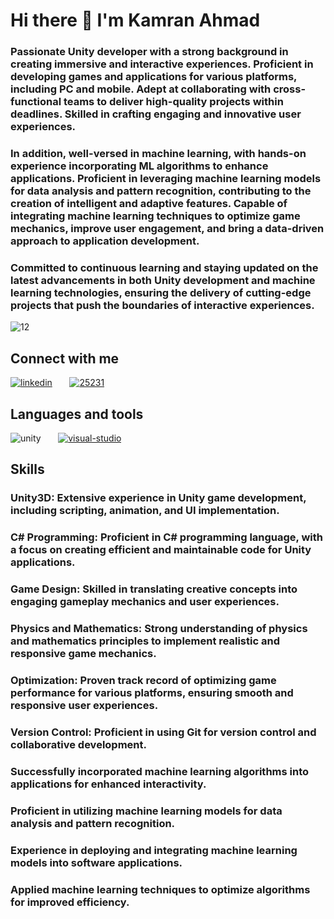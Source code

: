 # Hi there 👋 I'm Kamran Ahmad



### Passionate Unity developer with a strong background in creating immersive and interactive experiences. Proficient in developing games and applications for various platforms, including PC and mobile. Adept at collaborating with cross-functional teams to deliver high-quality projects within deadlines. Skilled in crafting engaging and innovative user experiences.

### In addition, well-versed in machine learning, with hands-on experience incorporating ML algorithms to enhance applications. Proficient in leveraging machine learning models for data analysis and pattern recognition, contributing to the creation of intelligent and adaptive features. Capable of integrating machine learning techniques to optimize game mechanics, improve user engagement, and bring a data-driven approach to application development.

### Committed to continuous learning and staying updated on the latest advancements in both Unity development and machine learning technologies, ensuring the delivery of cutting-edge projects that push the boundaries of interactive experiences.
 
 
![12](https://user-images.githubusercontent.com/68790390/184704243-77895f9e-7171-4826-aa04-cebe790a48f4.gif)
  
  
## Connect with me

[![linkedin](https://user-images.githubusercontent.com/68790390/184708576-2c3830d3-ae87-469b-8661-82b740b356ab.png)][1] &nbsp; &nbsp; &nbsp; [![25231](https://user-images.githubusercontent.com/68790390/184710199-e0f34e46-9f11-4db8-a936-2125e33bd155.png)][2]


## Languages and tools

![unity](https://github.com/kamranAhmad2aa3/kamranAhmad2aa3/assets/68790390/2326d114-53f2-4300-95c5-7bbec5f55b74) &nbsp; &nbsp; &nbsp; [![visual-studio](https://user-images.githubusercontent.com/68790390/184719097-68ca04a8-92ae-4f49-ac8b-61d05a8fae33.png)][4]

## Skills

### Unity3D: Extensive experience in Unity game development, including scripting, animation, and UI implementation.
### C# Programming: Proficient in C# programming language, with a focus on creating efficient and maintainable code for Unity applications.
### Game Design: Skilled in translating creative concepts into engaging gameplay mechanics and user experiences.
### Physics and Mathematics: Strong understanding of physics and mathematics principles to implement realistic and responsive game mechanics.
### Optimization: Proven track record of optimizing game performance for various platforms, ensuring smooth and responsive user experiences.
### Version Control: Proficient in using Git for version control and collaborative development.
### Successfully incorporated machine learning algorithms into applications for enhanced interactivity.
### Proficient in utilizing machine learning models for data analysis and pattern recognition.
### Experience in deploying and integrating machine learning models into software applications.
### Applied machine learning techniques to optimize algorithms for improved efficiency.




[1]: https://www.linkedin.com/in/kamran-ahmad-13a405182/
[2]: https://github.com/kamranAhmad2aa3
[4]: https://code.visualstudio.com/
